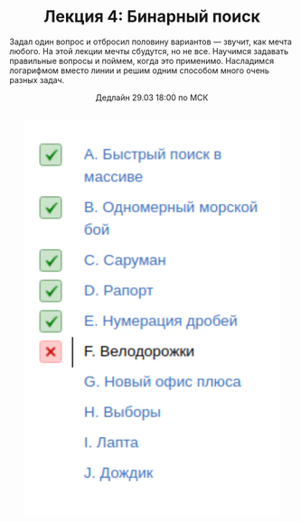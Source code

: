 <h1 align="center">
Лекция 4: Бинарный поиск
</h1>

<p>
Задал один вопрос и отбросил половину вариантов — звучит, как мечта любого. На этой лекции мечты сбудутся, но не все. Научимся задавать правильные вопросы и поймем, когда это применимо. Насладимся логарифмом вместо линии и решим одним способом много очень разных задач.
</p>

<p align="center">
Дедлайн 29.03 18:00 по МСК
</p>

<br>

<div align="center">
<img src="./docs/img/stat.png" height="700px" /> 
</div>
